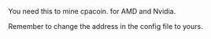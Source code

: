 You need this to mine cpacoin.
for AMD and Nvidia.

Remember to change the address in the config file to yours.
